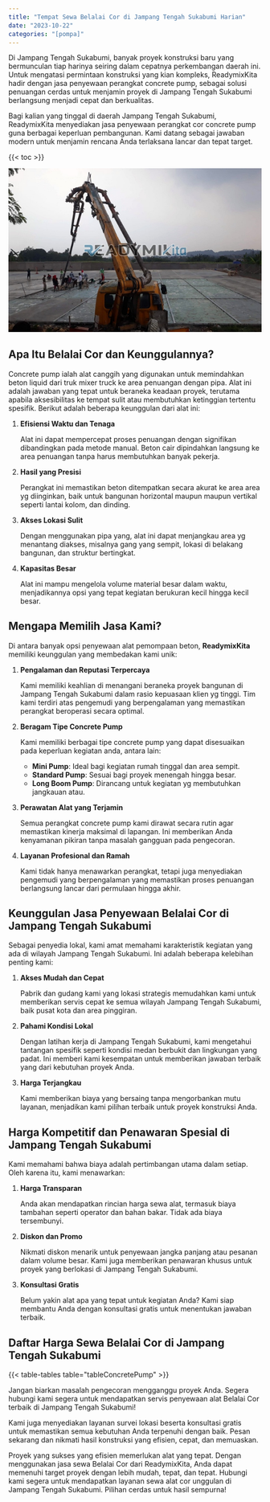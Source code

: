```yaml
---
title: "Tempat Sewa Belalai Cor di Jampang Tengah Sukabumi Harian"
date: "2023-10-22"
categories: "[pompa]"
---
```


Di Jampang Tengah Sukabumi, banyak proyek konstruksi baru yang bermunculan tiap harinya seiring dalam cepatnya perkembangan daerah ini. Untuk mengatasi permintaan konstruksi yang kian kompleks, ReadymixKita hadir dengan jasa penyewaan perangkat concrete pump, sebagai solusi penuangan cerdas untuk menjamin proyek di Jampang Tengah Sukabumi berlangsung menjadi cepat dan berkualitas.

Bagi kalian yang tinggal di daerah Jampang Tengah Sukabumi, ReadymixKita menyediakan jasa penyewaan perangkat cor concrete pump guna berbagai keperluan pembangunan. Kami datang sebagai jawaban modern untuk menjamin rencana Anda terlaksana lancar dan tepat target.

{{< toc >}}

![Tempat Sewa Belalai Cor di Jampang Tengah Sukabumi Harian](/images/pompa/sewa-pompa-06.jpg)

## Apa Itu Belalai Cor dan Keunggulannya?

Concrete pump ialah alat canggih yang digunakan untuk memindahkan beton liquid dari truk mixer truck ke area penuangan dengan pipa. Alat ini adalah jawaban yang tepat untuk beraneka keadaan proyek, terutama apabila aksesibilitas ke tempat sulit atau membutuhkan ketinggian tertentu spesifik. Berikut adalah beberapa keunggulan dari alat ini:

1. **Efisiensi Waktu dan Tenaga**

   Alat ini dapat mempercepat proses penuangan dengan signifikan dibandingkan pada metode manual. Beton cair dipindahkan langsung ke area penuangan tanpa harus membutuhkan banyak pekerja.

2. **Hasil yang Presisi**

   Perangkat ini memastikan beton ditempatkan secara akurat ke area area yg diinginkan, baik untuk bangunan horizontal maupun maupun vertikal seperti lantai kolom, dan dinding.

3. **Akses Lokasi Sulit**

   Dengan menggunakan pipa yang, alat ini dapat menjangkau area yg menantang diakses, misalnya gang yang sempit, lokasi di belakang bangunan, dan struktur bertingkat.

4. **Kapasitas Besar**

   Alat ini mampu mengelola volume material besar dalam waktu, menjadikannya opsi yang tepat kegiatan berukuran kecil hingga kecil besar.

## Mengapa Memilih Jasa Kami?

Di antara banyak opsi penyewaan alat pemompaan beton, **ReadymixKita** memiliki keunggulan yang membedakan kami unik:

1. **Pengalaman dan Reputasi Terpercaya**

   Kami memiliki keahlian di menangani beraneka proyek bangunan di Jampang Tengah Sukabumi dalam rasio kepuasaan klien yg tinggi. Tim kami terdiri atas pengemudi yang berpengalaman yang memastikan perangkat beroperasi secara optimal.

2. **Beragam Tipe Concrete Pump**

   Kami memiliki berbagai tipe concrete pump yang dapat disesuaikan pada keperluan kegiatan anda, antara lain:
   - **Mini Pump**: Ideal bagi kegiatan rumah tinggal dan area sempit.
   - **Standard Pump**: Sesuai bagi proyek menengah hingga besar.
   - **Long Boom Pump**: Dirancang untuk kegiatan yg membutuhkan jangkauan atau.

3. **Perawatan Alat yang Terjamin**

   Semua perangkat concrete pump kami dirawat secara rutin agar memastikan kinerja maksimal di lapangan. Ini memberikan Anda kenyamanan pikiran tanpa masalah gangguan pada pengecoran.

4. **Layanan Profesional dan Ramah**

   Kami tidak hanya menawarkan perangkat, tetapi juga menyediakan pengemudi yang berpengalaman yang memastikan proses penuangan berlangsung lancar dari permulaan hingga akhir.

## Keunggulan Jasa Penyewaan Belalai Cor di Jampang Tengah Sukabumi

Sebagai penyedia lokal, kami amat memahami karakteristik kegiatan yang ada di wilayah Jampang Tengah Sukabumi. Ini adalah beberapa kelebihan penting kami:

1. **Akses Mudah dan Cepat**

   Pabrik dan gudang kami yang lokasi strategis memudahkan kami untuk memberikan servis cepat ke semua wilayah Jampang Tengah Sukabumi, baik pusat kota dan area pinggiran.

2. **Pahami Kondisi Lokal**

   Dengan latihan kerja di Jampang Tengah Sukabumi, kami mengetahui tantangan spesifik seperti kondisi medan berbukit dan lingkungan yang padat. Ini memberi kami kesempatan untuk memberikan jawaban terbaik yang dari kebutuhan proyek Anda.

3. **Harga Terjangkau**

   Kami memberikan biaya yang bersaing tanpa mengorbankan mutu layanan, menjadikan kami pilihan terbaik untuk proyek konstruksi Anda.

## Harga Kompetitif dan Penawaran Spesial di Jampang Tengah Sukabumi

Kami memahami bahwa biaya adalah pertimbangan utama dalam setiap. Oleh karena itu, kami menawarkan:

1. **Harga Transparan**

   Anda akan mendapatkan rincian harga sewa alat, termasuk biaya tambahan seperti operator dan bahan bakar. Tidak ada biaya tersembunyi.

2. **Diskon dan Promo**

   Nikmati diskon menarik untuk penyewaan jangka panjang atau pesanan dalam volume besar. Kami juga memberikan penawaran khusus untuk proyek yang berlokasi di Jampang Tengah Sukabumi.

3. **Konsultasi Gratis**

   Belum yakin alat apa yang tepat untuk kegiatan Anda? Kami siap membantu Anda dengan konsultasi gratis untuk menentukan jawaban terbaik.

## Daftar Harga Sewa Belalai Cor di Jampang Tengah Sukabumi

{{< table-tables table="tableConcretePump" >}}

Jangan biarkan masalah pengecoran mengganggu proyek Anda. Segera hubungi kami segera untuk mendapatkan servis penyewaan alat Belalai Cor terbaik di Jampang Tengah Sukabumi!

Kami juga menyediakan layanan survei lokasi beserta konsultasi gratis untuk memastikan semua kebutuhan Anda terpenuhi dengan baik. Pesan sekarang dan nikmati hasil konstruksi yang efisien, cepat, dan memuaskan.

Proyek yang sukses yang efisien memerlukan alat yang tepat. Dengan menggunakan jasa sewa Belalai Cor dari ReadymixKita, Anda dapat memenuhi target proyek dengan lebih mudah, tepat, dan tepat. Hubungi kami segera untuk mendapatkan layanan sewa alat cor unggulan di Jampang Tengah Sukabumi. Pilihan cerdas untuk hasil sempurna!